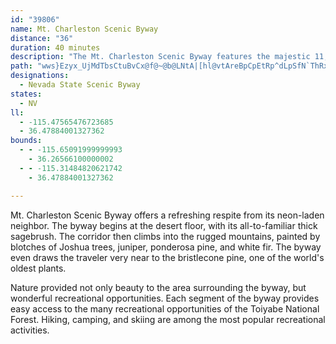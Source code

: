 ```yaml
---
id: "39806"
name: Mt. Charleston Scenic Byway
distance: "36"
duration: 40 minutes
description: "The Mt. Charleston Scenic Byway features the majestic 11,918-foot Mt. Charleston.  The byway climbs from the desert floor to the rugged mountains, from thick sagebrush to ponderosa pine."
path: "wws}Ezyx_UjMdTbsCtuBvCx@f@~@b@LNtA|[hl@vtAreBpCpEtRp^dLpSfN`ThRxVlYpa@h@JJv@tClEnNjTfNnRhDzGdBtF`Rx{@zCvKhE`KbDbGhi@vx@pLtRlIlRv`@tnAzE|K~G`LlMzOpPtThDrEvEpH~DbJlNz^tK`ZpEnJlFjFvA`A~@l@bVzIdFxD~LjPbLnDvHlEzMfL~JrKXHV~@|D`EdXxXr@bAl@TvCzAhVzLnH`GzInLbDnDl@HPw@MgAu@aH?eAGgP_@{D{C{Jq@qI}D{JMaCTuA`GwFXcArA_NbAsCz@w@zCa@hAuBhBmObAkEzA{BhAs@bCk@pAHbAl@zChDv@ZpAJpHeEBA|BmB~N}L|C_ExE{HhD}C~ImFzKsCl@O~@m@dCyDfDoAtC@h@?|_@nGl@HzCDhAc@t@aAb@E@_@rAcEZgAb@kBdA{EHmAfAgCzGiJz@aCb@yCh@w@@KfD{WP{ALgDg@wKS}IViI~@{EzAeEvAoB|A[`Cd@fAzAv@xA~AbGxBlLf@zFvBnWvAlAhCDPGzDwA~@a@hH_BtAw@t@cAdAqClAqBpB_BlLiGdCuBdNsRbD{BbBUz@a@~BqBlCiDv@aCf@yGd@_BvHeHpPuMlHkCzAUHQbC[zB}@pC[vAm@pJmArFJlEf@fBp@dBxA~\\rf@hHfLhDtAfG|AdCl@tCnAw@qBk@yA_CyAwCs@_Bq@g@k@{@wBq@uE{AeEiHyOgFuMqBuGiA}Fm@uHD}Et@kQDi@hF_w@TeDDkBpAoPZyApB{_@GqKc@mFcBmJwAeG[aFrAsPQ{Pl@{EpBgL@aF_AaFiEqQuAsFiA_HQkEv@wNAsB|A}UqA}I{BwNmK_m@yLer@iAcMQgJ@kGt@}SdBaZb@yMsCaV}@_K@gRHiVnA{QdCaPtA{Hf@mE_@qH{H_XcCkF{EaIu@}E@yED_F`B_OPwC]gK}@oNoFcl@uDa_@gAwJ}B{HsPmY{f@yx@aGgIkQ}ZeJeP}DuGuFwJqDoGkEqHmEmHeF_J}DiIaB{EcC}HwA}GaBmIiB_Jg@kDsDiR}AmHoCmMyGi[{FkXqGoZm@yCmCyMmC}LcD}M_@gBm@{CuA_HgB}I}DkRuG}[aB{HqGy[sDuQ_BsHyAqH_BsHuAeHGYw@sIc@mIEgDEkDAyDCqOe@cLYyGKaF]gMOkM_Aoi@QcGEaBAa@A]IgACO"
designations:
  - Nevada State Scenic Byway
states:
  - NV
ll:
  - -115.47565476723685
  - 36.47884001327362
bounds:
  - - -115.65091999999993
    - 36.26566100000002
  - - -115.31484820621742
    - 36.47884001327362

---
```


Mt. Charleston Scenic Byway offers a refreshing respite from its neon-laden neighbor.  The byway begins at the desert floor, with its all-to-familiar thick sagebrush.  The corridor then climbs into the rugged mountains, painted by blotches of Joshua trees, juniper, ponderosa pine, and white fir.  The byway even draws the traveler very near to the bristlecone pine, one of the world's oldest plants.

Nature provided not only beauty to the area surrounding the byway, but wonderful recreational opportunities.  Each segment of the byway provides easy access to the many recreational opportunities of the Toiyabe National Forest.  Hiking, camping, and skiing are among the most popular recreational activities.
